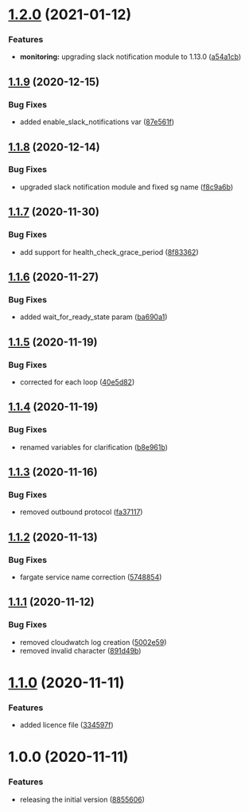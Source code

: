 # [1.2.0](http://bitbucket.org/adaptavistlabs/module-aws-fargate/compare/v1.1.9...v1.2.0) (2021-01-12)


### Features

* **monitoring:** upgrading slack notification module to 1.13.0 ([a54a1cb](http://bitbucket.org/adaptavistlabs/module-aws-fargate/commits/a54a1cbb6bc211a7b5a46eac919b91a53a2792c9))

## [1.1.9](http://bitbucket.org/adaptavistlabs/module-aws-fargate/compare/v1.1.8...v1.1.9) (2020-12-15)


### Bug Fixes

* added enable_slack_notifications var ([87e561f](http://bitbucket.org/adaptavistlabs/module-aws-fargate/commits/87e561f6b452d0d0b1078270f120691054851084))

## [1.1.8](http://bitbucket.org/adaptavistlabs/module-aws-fargate/compare/v1.1.7...v1.1.8) (2020-12-14)


### Bug Fixes

* upgraded slack notification module and fixed sg name ([f8c9a6b](http://bitbucket.org/adaptavistlabs/module-aws-fargate/commits/f8c9a6b4493003b5b71858562204d0023e520be7))

## [1.1.7](http://bitbucket.org/adaptavistlabs/module-aws-fargate/compare/v1.1.6...v1.1.7) (2020-11-30)


### Bug Fixes

* add support for health_check_grace_period ([8f83362](http://bitbucket.org/adaptavistlabs/module-aws-fargate/commits/8f83362c97cb5c66963dc0abb6fb7459b8972b48))

## [1.1.6](http://bitbucket.org/adaptavistlabs/module-aws-fargate/compare/v1.1.5...v1.1.6) (2020-11-27)


### Bug Fixes

* added wait_for_ready_state param ([ba690a1](http://bitbucket.org/adaptavistlabs/module-aws-fargate/commits/ba690a1c95e241a51985bf5837f981180101bfcd))

## [1.1.5](http://bitbucket.org/adaptavistlabs/module-aws-fargate/compare/v1.1.4...v1.1.5) (2020-11-19)


### Bug Fixes

* corrected for each loop ([40e5d82](http://bitbucket.org/adaptavistlabs/module-aws-fargate/commits/40e5d82401e5ec27e4a3dbad5a4262f66d2ed81c))

## [1.1.4](http://bitbucket.org/adaptavistlabs/module-aws-fargate/compare/v1.1.3...v1.1.4) (2020-11-19)


### Bug Fixes

* renamed variables for clarification ([b8e961b](http://bitbucket.org/adaptavistlabs/module-aws-fargate/commits/b8e961b0322cef13241d8a64c9acd2be26d5e273))

## [1.1.3](http://bitbucket.org/adaptavistlabs/module-aws-fargate/compare/v1.1.2...v1.1.3) (2020-11-16)


### Bug Fixes

* removed outbound protocol ([fa37117](http://bitbucket.org/adaptavistlabs/module-aws-fargate/commits/fa37117a46a27d0fe760055d1cbd1084c532f306))

## [1.1.2](http://bitbucket.org/adaptavistlabs/module-aws-fargate/compare/v1.1.1...v1.1.2) (2020-11-13)


### Bug Fixes

* fargate service name correction ([5748854](http://bitbucket.org/adaptavistlabs/module-aws-fargate/commits/5748854bcb44ed7f63089f3f0b5d971b14cbd452))

## [1.1.1](http://bitbucket.org/adaptavistlabs/module-aws-fargate/compare/v1.1.0...v1.1.1) (2020-11-12)


### Bug Fixes

* removed cloudwatch log creation ([5002e59](http://bitbucket.org/adaptavistlabs/module-aws-fargate/commits/5002e59ecea420fc44d08c986a46641ec6e7b445))
* removed invalid character ([891d49b](http://bitbucket.org/adaptavistlabs/module-aws-fargate/commits/891d49b0052b9846fbfe0bdf57d092a09f34e3a9))

# [1.1.0](http://bitbucket.org/adaptavistlabs/module-aws-fargate/compare/v1.0.0...v1.1.0) (2020-11-11)


### Features

* added licence file ([334597f](http://bitbucket.org/adaptavistlabs/module-aws-fargate/commits/334597f902821f84eec31e653334b06fa470c9bf))

# 1.0.0 (2020-11-11)


### Features

* releasing the initial version ([8855606](http://bitbucket.org/adaptavistlabs/module-aws-fargate/commits/8855606dbbda2e77b3ae2ceade91a3f7e068dac8))
